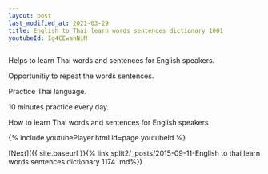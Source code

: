 ```yaml
---
layout: post
last_modified_at: 2021-03-29
title: English to Thai learn words sentences dictionary 1001 
youtubeId: Ig4CEwahNiM
---
```

 
 
Helps to learn Thai words and sentences for English speakers.

Opportunitiy to repeat the words sentences. 

Practice Thai language. 
 
10 minutes practice every day. 
 
How to learn Thai words and sentences for English speakers 
 
{% include youtubePlayer.html id=page.youtubeId %}
 
 
[Next]({{ site.baseurl }}{% link  split2/_posts/2015-09-11-English to thai learn words sentences dictionary 1174 .md%})
 
